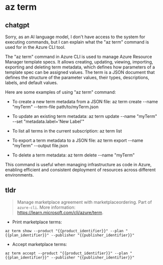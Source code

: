 # az term 
## chatgpt 
Sorry, as an AI language model, I don't have access to the system for executing commands, but I can explain what the "az term" command is used for in the Azure CLI tool.

The "az term" command in Azure CLI is used to manage Azure Resource Manager template specs. It allows creating, updating, viewing, importing, exporting and deleting term metadata, which defines how parameters of a template spec can be assigned values. The term is a JSON document that defines the structure of the parameter values, their types, descriptions, labels, and default values.

Here are some examples of using "az term" command:

- To create a new term metadata from a JSON file:
  az term create --name "myTerm" --term-file path/to/myTerm.json

- To update an existing term metadata:
  az term update --name "myTerm" --set "metadata.label='New Label'"

- To list all terms in the current subscription:
  az term list

- To export a term metadata to a JSON file:
  az term export --name "myTerm" --output file.json

- To delete a term metadata:
  az term delete --name "myTerm"

This command is useful when managing infrastructure as code in Azure, enabling efficient and consistent deployment of resources across different environments. 

## tldr 
 
> Manage marketplace agreement with marketplaceordering.
> Part of `azure-cli`.
> More information: <https://learn.microsoft.com/cli/azure/term>.

- Print marketplace terms:

`az term show --product "{{product_identifier}}" --plan "{{plan_identifier}}" --publisher "{{publisher_identifier}}"`

- Accept marketplace terms:

`az term accept --product "{{product_identifier}}" --plan "{{plan_identifier}}" --publisher "{{publisher_identifier}}"`
